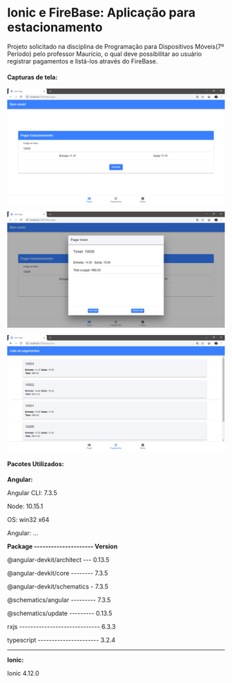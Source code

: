 # Ionic e FireBase: Aplicação para estacionamento

  Projeto solicitado na disciplina de Programação para Dispositivos Móveis(7º Período) pelo professor Maurício, o qual deve possibilitar ao
usuário registrar pagamentos e listá-los através do FireBase.

#### Capturas de tela:

![Captura da página de pagamento](screenshots/captura_pagamento.png)

![Captura da página de confirmação](screenshots/captura_confirma_pagamento.png)

![Captura do histórico de pagamentos](screenshots/captura_historico.png)


#### Pacotes Utilizados:

**Angular:**

Angular CLI: 7.3.5

Node: 10.15.1

OS: win32 x64

Angular:
...

**Package --------------------- Version**

@angular-devkit/architect --- 0.13.5

@angular-devkit/core -------- 7.3.5

@angular-devkit/schematics - 7.3.5

@schematics/angular --------- 7.3.5

@schematics/update --------- 0.13.5

rxjs ----------------------------- 6.3.3

typescript ---------------------- 3.2.4

----------------------------------------------

**Ionic:**

Ionic 4.12.0
